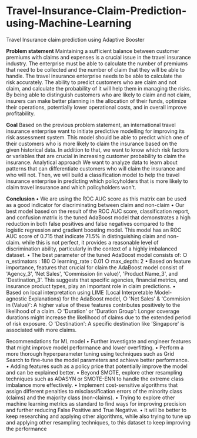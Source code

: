 # **Travel-Insurance-Claim-Prediction-using-Machine-Learning**
Travel Insurance claim prediction using Adaptive Booster

**Problem statement**
Maintaining a sufficient balance between customer premiums with claims and expenses is a crucial issue in the travel insurance industry. The enterprise must be able to calculate the number of premiums that need to be collected and the number of claim that they will be able to handle. The travel insurance enterprise needs to be able to calculate the risk accurately. The ability to predict customers who are claim and not claim, and calculate the probability of it will help them in managing the risks. By being able to distinguish customers who are likely to claim and not claim, insurers can make better planning in the allocation of their funds, optimize their operations, potentially lower operational costs, and in overall improve profitability.

**Goal**
Based on the previous problem statement, an international travel insurance enterprise want to initiate predictive modelling for improving its risk assessment system. This model should be able to predict which one of their customers who is more likely to claim the insurance based on the given historical data. In addition to that, we want to know which risk factors or variables that are crucial in increasing customer probability to claim the insurance.
Analytical approach
We want to analyze data to learn about patterns that can differentiate customers who will claim the insurance and who will not. Then, we will build a classification model to help the travel insurance enterprise in predicting which policyholders that is more likely to claim travel insurance and which policyholders won't.

**Conclusion**
	• We are using the ROC AUC score as this matrix can be used as a good indicator for discriminating between claim and non-claim
	• Our best model based on the result of the ROC AUC score, classification report, and confusion matrix is the tuned AdaBoost model that demonstrates a high reduction in both false positives and false negatives compared to the logistic regression and gradient boosting model. This model has an ROC AUC score of 0.715 that indicate 71.5% in distinguishing claim and non-claim. while this is not perfect, it provides a reasonable level of discrimination ability, particularly in the context of a highly imbalanced dataset.
	• The best parameter of the tuned AdaBoost model consists of:
		○ n_estimators : 180
		○ learning_rate : 0.01
		○ max_depth: 2
	• Based on feature importance, features that crucial for claim the AdaBoost model consist of 'Agency_3', 'Net Sales', 'Commission (in value)', 'Product Name_3', and 'Destination_3'. This suggests that specific agencies, financial metrics, and insurance product types, play an important role in claim predictions.
	• Based on local interpretation using LIME (Local Interpretable Model-agnostic Explanations) for the AdaBoost model,
		○ 'Net Sales' & 'Commision in (Value)': A higher value of these features contributes positively to the likelihood of a claim.
		○ 'Duration' or 'Duration Group': Longer coverage durations might increase the likelihood of claims due to the extended period of risk exposure.
		○ 'Destination': A specific destination like 'Singapore' is associated with more claims.

Recommendations for ML model
	• Further investigate and engineer features that might improve model performance and lower overfitting.
	• Perform a more thorough hyperparameter tuning using techniques such as Grid Search to fine-tune the model parameters and achieve better performance.
	• Adding features such as a policy price that potentially improve the model and can be explained better.
	• Beyond SMOTE, explore other resampling techniques such as ADASYN or SMOTE-ENN to handle the extreme class imbalance more effectively.
	• Implement cost-sensitive algorithms that assign different penalties to misclassification errors of the minority class (claims) and the majority class (non-claims).
	• Trying to explore other machine learning metrics as standard to find ways for improving precision and further reducing False Positive and True Negative.
	• It will be better to keep researching and applying other algorithms, while also trying to tune up and applying other resampling techniques, to this dataset to keep improving the performance


